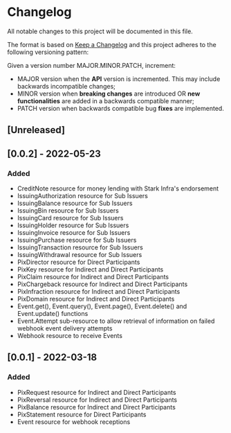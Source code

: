 # Changelog

All notable changes to this project will be documented in this file.

The format is based on [Keep a Changelog](https://keepachangelog.com/en/1.0.0/)
and this project adheres to the following versioning pattern:

Given a version number MAJOR.MINOR.PATCH, increment:

- MAJOR version when the **API** version is incremented. This may include backwards incompatible changes;
- MINOR version when **breaking changes** are introduced OR **new functionalities** are added in a backwards compatible manner;
- PATCH version when backwards compatible bug **fixes** are implemented.


## [Unreleased]

## [0.0.2] - 2022-05-23
### Added
- CreditNote resource for money lending with Stark Infra's endorsement
- IssuingAuthorization resource for Sub Issuers
- IssuingBalance resource for Sub Issuers
- IssuingBin resource for Sub Issuers
- IssuingCard resource for Sub Issuers
- IssuingHolder resource for Sub Issuers
- IssuingInvoice resource for Sub Issuers
- IssuingPurchase resource for Sub Issuers
- IssuingTransaction resource for Sub Issuers
- IssuingWithdrawal resource for Sub Issuers
- PixDirector resource for Direct Participants
- PixKey resource for Indirect and Direct Participants
- PixClaim resource for Indirect and Direct Participants
- PixChargeback resource for Indirect and Direct Participants
- PixInfraction resource for Indirect and Direct Participants
- PixDomain resource for Indirect and Direct Participants
- Event.get(), Event.query(), Event.page(), Event.delete() and Event.update() functions
- Event.Attempt sub-resource to allow retrieval of information on failed webhook event delivery attempts
- Webhook resource to receive Events

## [0.0.1] - 2022-03-18
### Added
- PixRequest resource for Indirect and Direct Participants
- PixReversal resource for Indirect and Direct Participants
- PixBalance resource for Indirect and Direct Participants
- PixStatement resource for Direct Participants
- Event resource for webhook receptions
